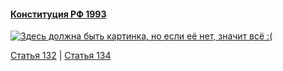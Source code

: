 #### [Конституция РФ 1993](https://lalawland.github.io/eurasia/russia/const)

[![Здесь должна быть картинка, но если её нет, значит всё :(](https://sun9-west.userapi.com/sun9-51/s/v1/ig2/cUC8xJoN5-NIh1AvuZQojgJdk7Nb1lKCE3dcF8npu1kHJ3IX_DDdJxLQkXj2sfNMGJ9OH7FD_sLRTUyMJsRQqz4z.jpg?size=1280x720&quality=95&type=album)](https://sun9-west.userapi.com/sun9-51/s/v1/ig2/cUC8xJoN5-NIh1AvuZQojgJdk7Nb1lKCE3dcF8npu1kHJ3IX_DDdJxLQkXj2sfNMGJ9OH7FD_sLRTUyMJsRQqz4z.jpg?size=1280x720&quality=95&type=album)

[Статья 132](https://lalawland.github.io/eurasia/russia/const/art132) | [Статья 134](https://lalawland.github.io/eurasia/russia/const/art134)
